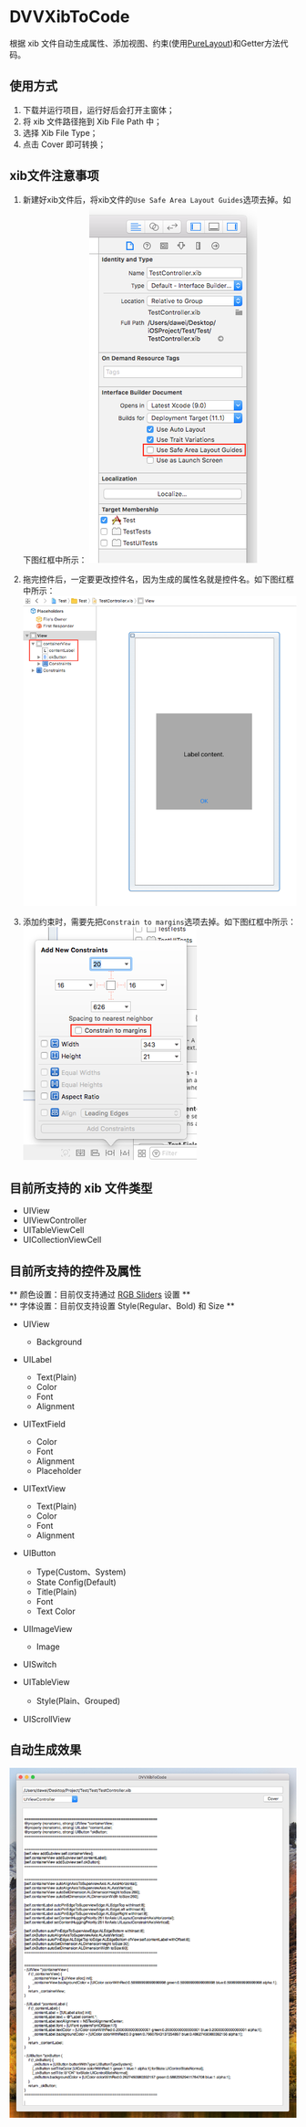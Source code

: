 DVVXibToCode
===========
根据 xib 文件自动生成属性、添加视图、约束(使用[PureLayout](https://github.com/PureLayout/PureLayout))和Getter方法代码。

使用方式
-------
1. 下载并运行项目，运行好后会打开主窗体；
2. 将 xib 文件路径拖到 Xib File Path 中；
3. 选择 Xib File Type；
4. 点击 Cover 即可转换；


xib文件注意事项
-------------
1. 新建好xib文件后，将xib文件的`Use Safe Area Layout Guides`选项去掉。如下图红框中所示：
![Uncheck Use Safe Area Layout Guides.png](https://raw.githubusercontent.com/devdawei/DVVXibToCode/master/DocLinkImg/Uncheck_Use_Safe_Area_Layout_Guides.png)

2. 拖完控件后，一定要更改控件名，因为生成的属性名就是控件名。如下图红框中所示：
![Change_control_name.png](https://raw.githubusercontent.com/devdawei/DVVXibToCode/master/DocLinkImg/Change_control_name.png)

3. 添加约束时，需要先把`Constrain to margins`选项去掉。如下图红框中所示：
![Uncheck Constrain to margins.png](https://raw.githubusercontent.com/devdawei/DVVXibToCode/master/DocLinkImg/Uncheck_Constrain_to_margins.png)

目前所支持的 xib 文件类型
---------------------
- UIView
- UIViewController
- UITableViewCell
- UICollectionViewCell

目前所支持的控件及属性
------------------
** 颜色设置：目前仅支持通过 [RGB Sliders](https://raw.githubusercontent.com/devdawei/DVVXibToCode/master/DocLinkImg/RGB_Sliders.png) 设置 **  
** 字体设置：目前仅支持设置 Style(Regular、Bold) 和 Size **
- UIView
  - Background

- UILabel
  - Text(Plain)
  - Color
  - Font
  - Alignment

- UITextField
  - Color
  - Font
  - Alignment
  - Placeholder

- UITextView
  - Text(Plain)
  - Color
  - Font
  - Alignment

- UIButton
  - Type(Custom、System)
  - State Config(Default)
  - Title(Plain)
  - Font
  - Text Color

- UIImageView
  - Image

- UISwitch
  
- UITableView
  - Style(Plain、Grouped)

- UIScrollView

自动生成效果
----------
![DVVXibToCode.png](https://raw.githubusercontent.com/devdawei/DVVXibToCode/master/DocLinkImg/DVVXibToCode.png)
